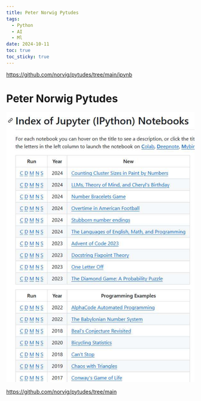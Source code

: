```yaml
---
title: Peter Norwig Pytudes
tags:
  - Python
  - AI
  - Ml
date: 2024-10-11
toc: true
toc_sticky: true
---
```

https://github.com/norvig/pytudes/tree/main/ipynb
# Peter Norwig Pytudes

![](../_asset/2024-10-05-norwigpytudes_image_1.jpeg)


https://github.com/norvig/pytudes/tree/main
